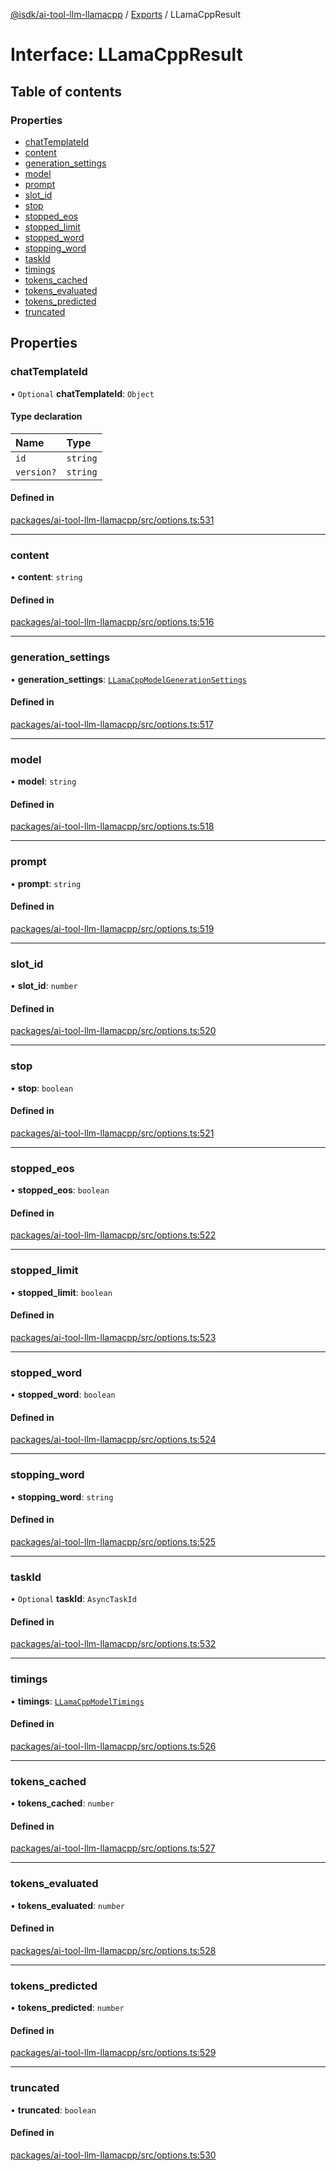 [@isdk/ai-tool-llm-llamacpp](../README.md) / [Exports](../modules.md) / LLamaCppResult

# Interface: LLamaCppResult

## Table of contents

### Properties

- [chatTemplateId](LLamaCppResult.md#chattemplateid)
- [content](LLamaCppResult.md#content)
- [generation\_settings](LLamaCppResult.md#generation_settings)
- [model](LLamaCppResult.md#model)
- [prompt](LLamaCppResult.md#prompt)
- [slot\_id](LLamaCppResult.md#slot_id)
- [stop](LLamaCppResult.md#stop)
- [stopped\_eos](LLamaCppResult.md#stopped_eos)
- [stopped\_limit](LLamaCppResult.md#stopped_limit)
- [stopped\_word](LLamaCppResult.md#stopped_word)
- [stopping\_word](LLamaCppResult.md#stopping_word)
- [taskId](LLamaCppResult.md#taskid)
- [timings](LLamaCppResult.md#timings)
- [tokens\_cached](LLamaCppResult.md#tokens_cached)
- [tokens\_evaluated](LLamaCppResult.md#tokens_evaluated)
- [tokens\_predicted](LLamaCppResult.md#tokens_predicted)
- [truncated](LLamaCppResult.md#truncated)

## Properties

### chatTemplateId

• `Optional` **chatTemplateId**: `Object`

#### Type declaration

| Name | Type |
| :------ | :------ |
| `id` | `string` |
| `version?` | `string` |

#### Defined in

[packages/ai-tool-llm-llamacpp/src/options.ts:531](https://github.com/isdk/ai-tool-llm-llamacpp.js/blob/f955aa2fec960bca08802da15815f68a1f0ca0b1/src/options.ts#L531)

___

### content

• **content**: `string`

#### Defined in

[packages/ai-tool-llm-llamacpp/src/options.ts:516](https://github.com/isdk/ai-tool-llm-llamacpp.js/blob/f955aa2fec960bca08802da15815f68a1f0ca0b1/src/options.ts#L516)

___

### generation\_settings

• **generation\_settings**: [`LLamaCppModelGenerationSettings`](LLamaCppModelGenerationSettings.md)

#### Defined in

[packages/ai-tool-llm-llamacpp/src/options.ts:517](https://github.com/isdk/ai-tool-llm-llamacpp.js/blob/f955aa2fec960bca08802da15815f68a1f0ca0b1/src/options.ts#L517)

___

### model

• **model**: `string`

#### Defined in

[packages/ai-tool-llm-llamacpp/src/options.ts:518](https://github.com/isdk/ai-tool-llm-llamacpp.js/blob/f955aa2fec960bca08802da15815f68a1f0ca0b1/src/options.ts#L518)

___

### prompt

• **prompt**: `string`

#### Defined in

[packages/ai-tool-llm-llamacpp/src/options.ts:519](https://github.com/isdk/ai-tool-llm-llamacpp.js/blob/f955aa2fec960bca08802da15815f68a1f0ca0b1/src/options.ts#L519)

___

### slot\_id

• **slot\_id**: `number`

#### Defined in

[packages/ai-tool-llm-llamacpp/src/options.ts:520](https://github.com/isdk/ai-tool-llm-llamacpp.js/blob/f955aa2fec960bca08802da15815f68a1f0ca0b1/src/options.ts#L520)

___

### stop

• **stop**: `boolean`

#### Defined in

[packages/ai-tool-llm-llamacpp/src/options.ts:521](https://github.com/isdk/ai-tool-llm-llamacpp.js/blob/f955aa2fec960bca08802da15815f68a1f0ca0b1/src/options.ts#L521)

___

### stopped\_eos

• **stopped\_eos**: `boolean`

#### Defined in

[packages/ai-tool-llm-llamacpp/src/options.ts:522](https://github.com/isdk/ai-tool-llm-llamacpp.js/blob/f955aa2fec960bca08802da15815f68a1f0ca0b1/src/options.ts#L522)

___

### stopped\_limit

• **stopped\_limit**: `boolean`

#### Defined in

[packages/ai-tool-llm-llamacpp/src/options.ts:523](https://github.com/isdk/ai-tool-llm-llamacpp.js/blob/f955aa2fec960bca08802da15815f68a1f0ca0b1/src/options.ts#L523)

___

### stopped\_word

• **stopped\_word**: `boolean`

#### Defined in

[packages/ai-tool-llm-llamacpp/src/options.ts:524](https://github.com/isdk/ai-tool-llm-llamacpp.js/blob/f955aa2fec960bca08802da15815f68a1f0ca0b1/src/options.ts#L524)

___

### stopping\_word

• **stopping\_word**: `string`

#### Defined in

[packages/ai-tool-llm-llamacpp/src/options.ts:525](https://github.com/isdk/ai-tool-llm-llamacpp.js/blob/f955aa2fec960bca08802da15815f68a1f0ca0b1/src/options.ts#L525)

___

### taskId

• `Optional` **taskId**: `AsyncTaskId`

#### Defined in

[packages/ai-tool-llm-llamacpp/src/options.ts:532](https://github.com/isdk/ai-tool-llm-llamacpp.js/blob/f955aa2fec960bca08802da15815f68a1f0ca0b1/src/options.ts#L532)

___

### timings

• **timings**: [`LLamaCppModelTimings`](LLamaCppModelTimings.md)

#### Defined in

[packages/ai-tool-llm-llamacpp/src/options.ts:526](https://github.com/isdk/ai-tool-llm-llamacpp.js/blob/f955aa2fec960bca08802da15815f68a1f0ca0b1/src/options.ts#L526)

___

### tokens\_cached

• **tokens\_cached**: `number`

#### Defined in

[packages/ai-tool-llm-llamacpp/src/options.ts:527](https://github.com/isdk/ai-tool-llm-llamacpp.js/blob/f955aa2fec960bca08802da15815f68a1f0ca0b1/src/options.ts#L527)

___

### tokens\_evaluated

• **tokens\_evaluated**: `number`

#### Defined in

[packages/ai-tool-llm-llamacpp/src/options.ts:528](https://github.com/isdk/ai-tool-llm-llamacpp.js/blob/f955aa2fec960bca08802da15815f68a1f0ca0b1/src/options.ts#L528)

___

### tokens\_predicted

• **tokens\_predicted**: `number`

#### Defined in

[packages/ai-tool-llm-llamacpp/src/options.ts:529](https://github.com/isdk/ai-tool-llm-llamacpp.js/blob/f955aa2fec960bca08802da15815f68a1f0ca0b1/src/options.ts#L529)

___

### truncated

• **truncated**: `boolean`

#### Defined in

[packages/ai-tool-llm-llamacpp/src/options.ts:530](https://github.com/isdk/ai-tool-llm-llamacpp.js/blob/f955aa2fec960bca08802da15815f68a1f0ca0b1/src/options.ts#L530)
